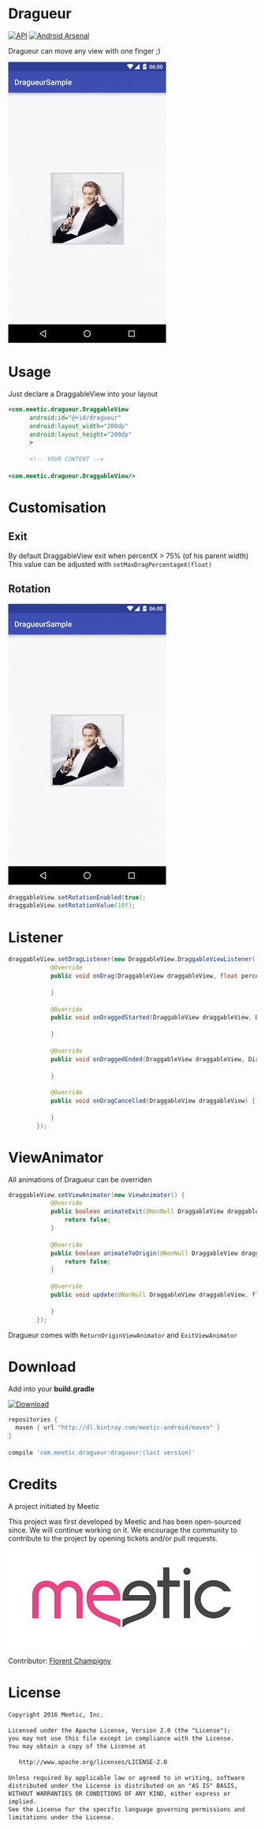 Dragueur
========

[![API](https://img.shields.io/badge/API-10%2B-green.svg)][repo]
[![Android Arsenal](https://img.shields.io/badge/---------brightgreen.svg?style=flat)][androidarsenal]

Dragueur can move any view with one finger ;)

[![intro](media/dragueur.gif)][repo]

# Usage

Just declare a DraggableView into your layout

```xml
<com.meetic.dragueur.DraggableView
      android:id="@+id/dragueur"
      android:layout_width="200dp"
      android:layout_height="200dp"
      >

      <!-- YOUR CONTENT -->

<com.meetic.dragueur.DraggableView/>
```

# Customisation

## Exit

By default DraggableView exit when percentX > 75% (of his parent width)
This value can be adjusted with `setMaxDragPercentageX(float)`

## Rotation

[![rotation](media/rotation.gif)](https://github.com/--------)

```java
draggableView.setRotationEnabled(true);
draggableView.setRotationValue(10f);
```

# Listener
```java
draggableView.setDragListener(new DraggableView.DraggableViewListener() {
            @Override
            public void onDrag(DraggableView draggableView, float percentX, float percentY) {

            }

            @Override
            public void onDraggedStarted(DraggableView draggableView, Direction direction) {

            }

            @Override
            public void onDraggedEnded(DraggableView draggableView, Direction direction) {

            }

            @Override
            public void onDragCancelled(DraggableView draggableView) {

            }
        });
```

# ViewAnimator

All animations of Dragueur can be overriden

```java
draggableView.setViewAnimator(new ViewAnimator() {
            @Override
            public boolean animateExit(@NonNull DraggableView draggableView, Direction direction, int duration) {
                return false;
            }

            @Override
            public boolean animateToOrigin(@NonNull DraggableView draggableView, int duration) {
                return false;
            }

            @Override
            public void update(@NonNull DraggableView draggableView, float percentX, float percentY) {

            }
        });
```

Dragueur comes with `ReturnOriginViewAnimator` and `ExitViewAnimator`

# Download

Add into your **build.gradle**

[ ![Download](https://api.bintray.com/packages/meetic-android/maven/Dragueur/images/download.svg) ](https://bintray.com/meetic-android/maven/Dragueur/_latestVersion)

```groovy
repositories {
  maven { url "http://dl.bintray.com/meetic-android/maven" }
}

compile 'com.meetic.dragueur:dragueur:(last version)'
```

# Credits

A project initiated by Meetic

This project was first developed by Meetic and has been open-sourced since. We will continue working on it.
We encourage the community to contribute to the project by opening tickets and/or pull requests.

[![logo meetic](media/meetic.jpg)][meetic]

Contributor: [Florent Champigny][florent]

# License

    Copyright 2016 Meetic, Inc.

    Licensed under the Apache License, Version 2.0 (the "License");
    you may not use this file except in compliance with the License.
    You may obtain a copy of the License at

       http://www.apache.org/licenses/LICENSE-2.0

    Unless required by applicable law or agreed to in writing, software
    distributed under the License is distributed on an "AS IS" BASIS,
    WITHOUT WARRANTIES OR CONDITIONS OF ANY KIND, either express or implied.
    See the License for the specific language governing permissions and
    limitations under the License.

[repo]: https://github.com/Meetic/Dragueur
[androidarsenal]: http://android-arsenal.com/details/--------
[meetic]: http://www.meetic.fr/
[florent]: https://github.com/florent37
